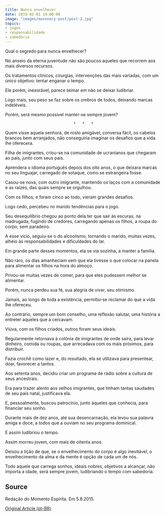 ```yaml
---
title: Nunca envelhecer
date: 2019-02-01 19:00:00
image: "images/masonary-post/post-2.jpg"
topics: 
- jogos
- responsabilidade
- sabedoria
---
```


Qual o segredo para nunca envelhecer?

No anseio da eterna juventude não são poucos aqueles que recorrem aos mais
diversos recursos.

Os tratamentos clínicos, cirurgias, intervenções das mais variadas, com um
único objetivo: tentar enganar o tempo.

Ele porém, inexorável, parece teimar em não se deixar ludibriar.

Logo mais, seu peso se faz sobre os ombros de todos, deixando marcas
indeléveis.

Porém, será mesmo possível manter-se sempre jovem?

                                   *   *   *

Quem visse aquela senhora, de rosto amigável, conversa fácil, os cabelos
brancos bem arranjados, não conseguiria imaginar os desafios que a vida lhe
oferecera.

Filha de imigrantes, criou-se na comunidade de ucranianos que chegaram ao país,
junto com seus pais.

Aprendera o idioma português depois dos oito anos, o que deixara marcas no seu
linguajar, carregado de sotaque, como se estrangeira fosse.

Casou-se nova, com outro imigrante, mantendo os laços com a comunidade e as
raízes, das quais sempre se orgulhou.

Com os filhos, e foram cinco ao todo, vieram grandes desafios.

Logo cedo, percebeu no marido tendências para o jogo.

Seu desequilíbrio chegou ao ponto dela ter que sair às escuras, na madrugada,
fugindo de credores, carregando apenas os filhos, a roupa do corpo, sem
paradeiro.

A esse vício, seguiu-se o do alcoolismo, tornando o marido, muitas vezes,
alheio às responsabilidades e dificuldades do lar.

Em grande parte desses momentos, ela se via sozinha, a manter a família.

Não raro, os dias amanheciam sem que ela tivesse o que colocar na panela para
alimentar os filhos na hora do almoço.

Privou-se muitas vezes de comer, para que eles pudessem melhor se alimentar.

Porém, nunca perdeu sua fé, sua alegria de viver, seu otimismo.

Jamais, ao longo de toda a existência, permitiu-se reclamar do que a vida lhe
ofereceu.

Ao contrário, sempre um bom conselho, uma reflexão salutar, uma história a
entreter aqueles que a cercavam.

Viúva, com os filhos criados, outros foram seus ideais.

Regularmente retornava à colônia de imigrantes de onde saíra, para levar
dinheiro, comida ou roupas, que arrecadava com os mais próximos, para
distribuir.

Fazia crochê como lazer e, do resultado, ela se utilizava para presentear,
doar, favorecer a tantos.

Aos setenta anos, decidiu criar um programa de rádio sobre a cultura de seus
ancestrais.

Era para trazer alento aos velhos imigrantes, que tinham tantas saudades de seu
país natal, justificava ela.

E, pessoalmente, buscou patrocínio, junto àqueles que conhecia, para financiar
seu sonho.

Durante mais de dez anos, até sua desencarnação, ela levou sua palavra amiga e
doce, a todos que a ouviam no seu programa dominical.

E assim ludibriou o tempo.

Assim morreu jovem, com mais de oitenta anos.

Deixou a lição de que, se o envelhecimento do corpo é algo inevitável, o
envelhecimento da alma e da mente é opção de cada um de nós.

Todo aquele que carrega sonhos, ideais nobres, objetivos a alcançar, não
importa a idade, será sempre jovem, ludibriando o tempo com sabedoria.

## Source
Redação do Momento Espírita.
Em 5.8.2015.

[Original Article (pt-BR)](http://www.momento.com.br/pt/ler_texto.php?id=4537)
